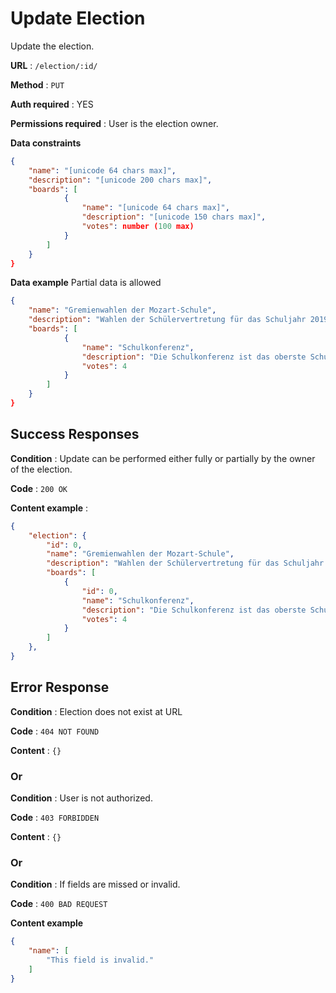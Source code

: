 # Update Election

Update the election.

**URL** : `/election/:id/`

**Method** : `PUT`

**Auth required** : YES

**Permissions required** : User is the election owner.

**Data constraints**

```json
{
    "name": "[unicode 64 chars max]",
    "description": "[unicode 200 chars max]",
    "boards": [
            {
                "name": "[unicode 64 chars max]",
                "description": "[unicode 150 chars max]",
                "votes": number (100 max)
            }
        ]
    }
}
```

**Data example** Partial data is allowed

```json
{
    "name": "Gremienwahlen der Mozart-Schule",
    "description": "Wahlen der Schülervertretung für das Schuljahr 2019/20",
    "boards": [
            {
                "name": "Schulkonferenz",
                "description": "Die Schulkonferenz ist das oberste Schulgremium.",
                "votes": 4
            }
        ]
    }
}
```

## Success Responses

**Condition** : Update can be performed either fully or partially by the owner
of the election.

**Code** : `200 OK`

**Content example** :

```json
{
    "election": {
        "id": 0,
        "name": "Gremienwahlen der Mozart-Schule",
        "description": "Wahlen der Schülervertretung für das Schuljahr 2019/20",
        "boards": [
            {
                "id": 0,
                "name": "Schulkonferenz",
                "description": "Die Schulkonferenz ist das oberste Schulgremium.",
                "votes": 4
            }
        ]
    },
}
```

## Error Response

**Condition** : Election does not exist at URL

**Code** : `404 NOT FOUND`

**Content** : `{}`

### Or

**Condition** : User is not authorized.

**Code** : `403 FORBIDDEN`

**Content** : `{}`

### Or

**Condition** : If fields are missed or invalid.

**Code** : `400 BAD REQUEST`

**Content example**

```json
{
    "name": [
        "This field is invalid."
    ]
}
```